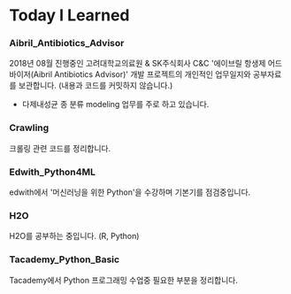 # Today I Learned

### Aibril_Antibiotics_Advisor
2018년 08월 진행중인 고려대학교의료원 & SK주식회사 C&C '에이브릴 항생제 어드바이저(Aibril Antibiotics Advisor)' 개발 프로젝트의 개인적인 업무일지와 공부자료를 보관합니다. (내용과 코드를 커밋하지 않습니다.)
* 다제내성균 종 분류 modeling 업무를 주로 하고 있습니다.

### Crawling
크롤링 관련 코드를 정리합니다.

### Edwith_Python4ML
edwith에서 '머신러닝을 위한 Python'을 수강하며 기본기를 점검중입니다.

### H2O
H2O를 공부하는 중입니다. (R, Python)

### Tacademy_Python_Basic
Tacademy에서 Python 프로그래밍 수업중 필요한 부분을 정리합니다.
